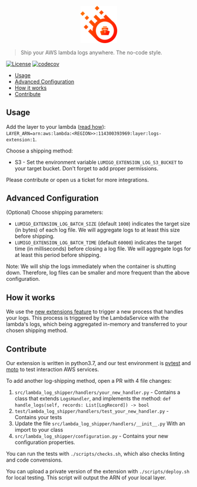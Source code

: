 <p align="center">
 <img width="20%" height="20%" src="./logo.svg">
</p>

> Ship your AWS lambda logs anywhere. The no-code style.


[![License](https://img.shields.io/badge/License-Apache%202.0-blue.svg)](https://opensource.org/licenses/Apache-2.0)
[![codecov](https://codecov.io/gh/lumigo-io/lambda-log-shipper/branch/main/graph/badge.svg?token=3Sv1vOyN8W)](https://codecov.io/gh/lumigo-io/lambda-log-shipper)

- [Usage](#usage)
- [Advanced Configuration](#advanced-configuration)
- [How it works](#how-it-works)
- [Contribute](#contribute)

## Usage

Add the layer to your lambda ([read how](https://docs.aws.amazon.com/lambda/latest/dg/configuration-layers.html#configuration-layers-using)): <br />
`LAYER_ARN=arn:aws:lambda:<REGION>>:114300393969:layer:logs-extension:1`.

Choose a shipping method:
* S3 - Set the environment variable `LUMIGO_EXTENSION_LOG_S3_BUCKET` to your target bucket. Don't forget to add proper permissions.

Please contribute or open us a ticket for more integrations.


## Advanced Configuration

(Optional) Choose shipping parameters:
* `LUMIGO_EXTENSION_LOG_BATCH_SIZE` (default `1000`) indicates the target size (in bytes) of each log file. We will aggregate logs to at least this size before shipping.
* `LUMIGO_EXTENSION_LOG_BATCH_TIME` (default `60000`) indicates the target time (in milliseconds) before closing a log file. We will aggregate logs for at least this period before shipping.

Note: We will ship the logs immediately when the container is shutting down. Therefore, log files can be smaller and more frequent than the above configuration.

## How it works

We use the [new extensions feature](https://lumigo.io/blog/aws-lambda-extensions-what-are-they-and-why-do-they-matter/) to trigger a new process that handles your logs.
This process is triggered by the LambdaService with the lambda's logs, which being aggregated in-memory and transferred to your chosen shipping method.

## Contribute

Our extension is written in python3.7, and our test environment is [pytest](
https://pytest.org/) and [moto](https://github.com/spulec/moto) to test interaction AWS services.

To add another log-shipping method, open a PR with 4 file changes:
1. `src/lambda_log_shipper/handlers/your_new_handler.py` - Contains a class that extends `LogsHandler`, and implements the method: `def handle_logs(self, records: List[LogRecord]) -> bool`
2. `test/lambda_log_shipper/handlers/test_your_new_handler.py` - Contains your tests
3. Update the file `src/lambda_log_shipper/handlers/__init__.py` With an import to your class
4. `src/lambda_log_shipper/configuration.py` - Contains your new configuration properties.

You can run the tests with `./scripts/checks.sh`, which also checks linting and code convensions.

You can upload a private version of the extension with `./scripts/deploy.sh` for local testing. This script will output the ARN of your local layer.
